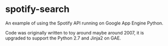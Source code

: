 spotify-search
==============

An example of using the Spotify API running on Google App Engine Python.

Code was originally written to toy around maybe around 2007, it is upgraded to support the Python 2.7 and Jinja2 on GAE.